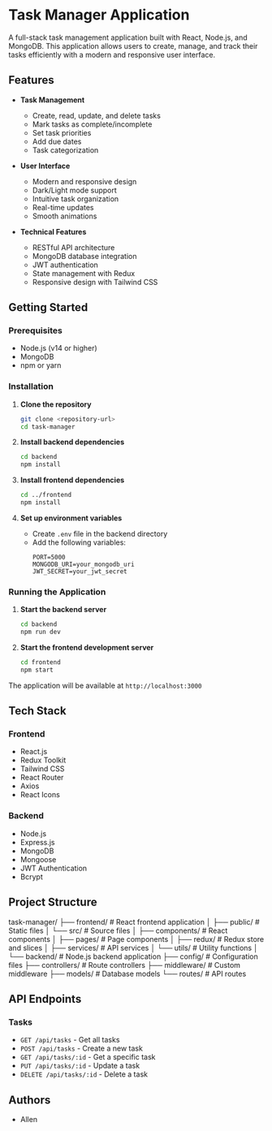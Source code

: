 # Task Manager Application

A full-stack task management application built with React, Node.js, and MongoDB. This application allows users to create, manage, and track their tasks efficiently with a modern and responsive user interface.

## Features

- **Task Management**
  - Create, read, update, and delete tasks
  - Mark tasks as complete/incomplete
  - Set task priorities
  - Add due dates
  - Task categorization

- **User Interface**
  - Modern and responsive design
  - Dark/Light mode support
  - Intuitive task organization
  - Real-time updates
  - Smooth animations

- **Technical Features**
  - RESTful API architecture
  - MongoDB database integration
  - JWT authentication
  - State management with Redux
  - Responsive design with Tailwind CSS

## Getting Started

### Prerequisites

- Node.js (v14 or higher)
- MongoDB
- npm or yarn

### Installation

1. **Clone the repository**
   ```bash
   git clone <repository-url>
   cd task-manager
   ```

2. **Install backend dependencies**
   ```bash
   cd backend
   npm install
   ```

3. **Install frontend dependencies**
   ```bash
   cd ../frontend
   npm install
   ```

4. **Set up environment variables**
   - Create `.env` file in the backend directory
   - Add the following variables:
     ```
     PORT=5000
     MONGODB_URI=your_mongodb_uri
     JWT_SECRET=your_jwt_secret
     ```

### Running the Application

1. **Start the backend server**
   ```bash
   cd backend
   npm run dev
   ```

2. **Start the frontend development server**
   ```bash
   cd frontend
   npm start
   ```

The application will be available at `http://localhost:3000`

## Tech Stack

### Frontend
- React.js
- Redux Toolkit
- Tailwind CSS
- React Router
- Axios
- React Icons

### Backend
- Node.js
- Express.js
- MongoDB
- Mongoose
- JWT Authentication
- Bcrypt

## Project Structure
task-manager/
├── frontend/ # React frontend application
│ ├── public/ # Static files
│ └── src/ # Source files
│ ├── components/ # React components
│ ├── pages/ # Page components
│ ├── redux/ # Redux store and slices
│ ├── services/ # API services
│ └── utils/ # Utility functions
│
└── backend/ # Node.js backend application
├── config/ # Configuration files
├── controllers/ # Route controllers
├── middleware/ # Custom middleware
├── models/ # Database models
└── routes/ # API routes


## API Endpoints

### Tasks
- `GET /api/tasks` - Get all tasks
- `POST /api/tasks` - Create a new task
- `GET /api/tasks/:id` - Get a specific task
- `PUT /api/tasks/:id` - Update a task
- `DELETE /api/tasks/:id` - Delete a task

## Authors

- Allen 
